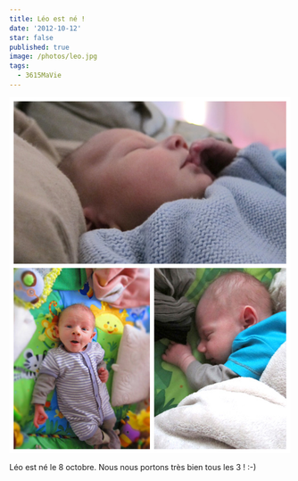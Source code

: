 ```yaml
---
title: Léo est né !
date: '2012-10-12'
star: false
published: true
image: /photos/leo.jpg
tags:
  - 3615MaVie
---
```


![Léo est né !](/photos/leo.jpg)

Léo est né le 8 octobre. Nous nous portons très bien tous les 3 ! :-)
